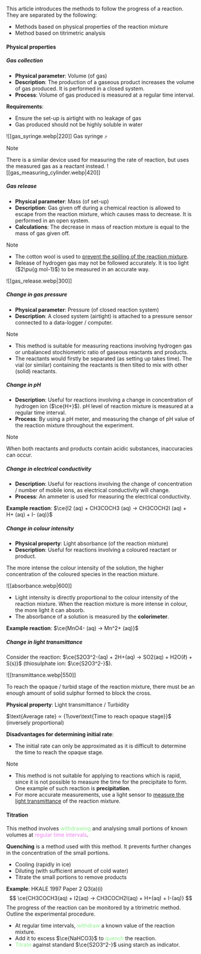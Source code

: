 This article introduces the methods to follow the progress of a reaction. They are separated by the following:
- Methods based on physical properties of the reaction mixture
- Method based on titrimetric analysis

#### Physical properties
##### Gas collection
- **Physical parameter**: Volume (of gas)
- **Description**: The production of a gaseous product increases the volume of gas produced. It is performed in a closed system.
- **Process**: Volume of gas produced is measured at a regular time interval.

**Requirements**:
- Ensure the set-up is airtight with no leakage of gas
- Gas produced should not be highly soluble in water

![[gas_syringe.webp|220]]
Gas syringe ⤴️

> [!note]
> There is a similar device used for measuring the rate of reaction, but uses the measured gas as a reactant instead.
> ![[gas_measuring_cylinder.webp|420]]

##### Gas release
- **Physical parameter**: Mass (of set-up)
- **Description**: Gas given off during a chemical reaction is allowed to escape from the reaction mixture, which causes mass to decrease. It is performed in an open system.
- **Calculations**: The decrease in mass of reaction mixture is equal to the mass of gas given off.

> [!note]
> - The cotton wool is used to <u>prevent the spilling of the reaction mixture</u>.
> - Release of hydrogen gas may not be followed accurately. It is too light ($2\pu{g mol-1}$) to be measured in an accurate way.

![[gas_release.webp|300]]

##### Change in gas pressure
- **Physical parameter**: Pressure (of closed reaction system)
- **Description**: A closed system (airtight) is attached to a pressure sensor connected to a data-logger / computer.

> [!note]
> - This method is suitable for measuring reactions involving hydrogen gas or unbalanced stochiometric ratio of gaseous reactants and products.
> - The reactants would firstly be separated (as setting up takes time). The vial (or similar) containing the reactants is then tilted to mix with other (solid) reactants.

##### Change in pH
- **Description**: Useful for reactions involving a change in concentration of hydrogen ion ($\ce{H+}$). pH level of reaction mixture is measured at a regular time interval.
- **Process**: By using a pH meter, and measuring the change of pH value of the reaction mixture throughout the experiment.

> [!note]
> When both reactants and products contain acidic substances, inaccuracies can occur.

##### Change in electrical conductivity
- **Description**: Useful for reactions involving the change of concentration / number of mobile ions, as electrical conductivity will change.
- **Process**: An ammeter is used for measuring the electrical conductivity.

**Example reaction**: $\ce{I2 (aq) + CH3COCH3 (aq) -> CH3COCH2I (aq) + H+ (aq) + I- (aq)}$

##### Change in colour intensity
- **Physical property**: Light absorbance (of the reaction mixture)
- **Description**: Useful for reactions involving a coloured reactant or product.

The more intense the colour intensity of the solution, the higher concentration of the coloured species in the reaction mixture.

![[absorbance.webp|600]]
- Light intensity is directly proportional to the colour intensity of the reaction mixture. When the reaction mixture is more intense in colour, the more light it can absorb.
- The absorbance of a solution is measured by the **colorimeter**.

**Example reaction**: $\ce{MnO4- (aq) -> Mn^2+ (aq)}$

##### Change in light transmittance
Consider the reaction:
$\ce{S2O3^2-(aq) + 2H+(aq) → SO2(aq) + H2O(ℓ) + S(s)}$ (thiosulphate ion: $\ce{S2O3^2-}$).

![[transmittance.webp|550]]

To reach the opaque / turbid stage of the reaction mixture, there must be an enough amount of solid sulphur formed to block the cross.

**Physical property**: Light transmittance / Turbidity

$\text{Average rate} ∝ {1\over\text{Time to reach opaque stage}}$ (inversely proportional)

**Disadvantages for determining initial rate**:
- The initial rate can only be approximated as it is difficult to determine the time to reach the opaque stage.

> [!note]
> - This method is not suitable for applying to reactions which is rapid, since it is not possible to measure the time for the precipitate to form. One example of such reaction is **precipitation**.
> - For more accurate measurements, use a light sensor to <u>measure the light transmittance</u> of the reaction mixture.

#### Titration
This method involves <span style="color: lightgreen">withdrawing</span> and analysing small portions of known volumes at <span style="color: violet">regular time intervals</span>.

**Quenching** is a method used with this method. It prevents further changes in the concentration of the small portions.
- Cooling (rapidly in ice)
- Diluting (with sufficient amount of cold water)
- Titrate the small portions to remove products

**Example**: HKALE 1997 Paper 2 Q3(a)(i)
$$
\ce{CH3COCH3(aq) + I2(aq) -> CH3COCH2I(aq) + H+(aq) + I-(aq)}
$$
The progress of the reaction can be monitored by a titrimetric method. Outline the experimental procedure.
- At regular time intervals, <span style="color: lightgreen">withdraw</span> a known value of the reaction mixture.
- Add it to excess $\ce{NaHCO3}$ to <span style="color: lightgreen">quench</span> the reaction.
- <span style="color: lightgreen">Titrate</span> against standard $\ce{S2O3^2-}$ using starch as indicator.
